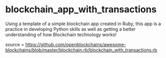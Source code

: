 # blockchain_app_with_transactions

Using a template of a simple blockchain app created in Ruby, this app is a practice in developing Python skills as well as
getting a better understanding of how Blockchain technology works!

source = https://github.com/openblockchains/awesome-blockchains/blob/master/blockchain.rb/blockchain_with_transactions.rb